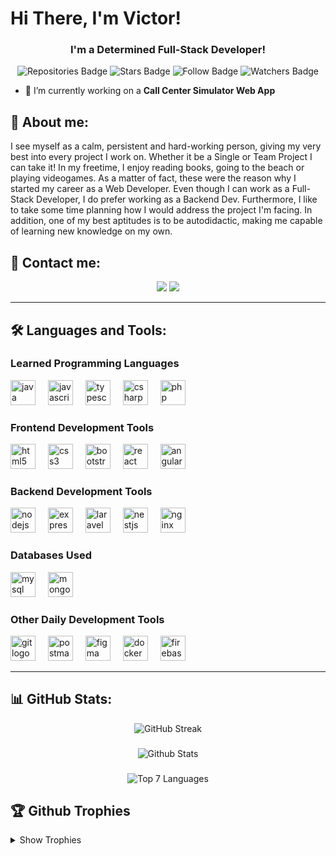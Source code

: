 # Hi There, I'm Victor!

<h3 align="center">I'm a Determined Full-Stack Developer!</h3>

<div align="center">

![Repositories Badge](https://custom-icon-badges.demolab.com/badge/-My%20Repos-blue/vlougon?color=3385ff&labelColor=005ce6&style=for-the-badge&logo=repo&label=Repos&logoColor=white)
![Stars Badge](https://custom-icon-badges.demolab.com/github/stars/vlougon?color=e6b800&labelColor=b38f00&style=for-the-badge&logo=star&label=Stars&logoColor=white)
![Follow Badge](https://custom-icon-badges.demolab.com/github/followers/vlougon?color=ff1a8chttps://custom-icon-badges.demolab.com/github/followers/vlougonlabelColor=cc0066https://custom-icon-badges.demolab.com/github/followers/vlougonstyle=for-the-badgehttps://custom-icon-badges.demolab.com/github/followers/vlougonlogo=person-addhttps://custom-icon-badges.demolab.com/github/followers/vlougonlabel=Followhttps://custom-icon-badges.demolab.com/github/followers/vlougonlogoColor=white?color=ff1a8c&labelColor=cc0066&style=for-the-badge&logo=person-add&label=Follow&logoColor=white)
![Watchers Badge](https://custom-icon-badges.demolab.com/github/forks/Vlougon/vlougon?color=00cc00&labelColor=009900&style=for-the-badge&logo=fork&label=Forks&logoColor=white)

</div>

- 🔭 I’m currently working on a **Call Center Simulator Web App**

## :bust_in_silhouette: About me:
I see myself as a calm, persistent and hard-working person, giving my very best into every project I work on. Whether it be a Single or Team Project I can take it! 
In my freetime, I enjoy reading books, going to the beach or playing videogames. As a matter of fact, these were the reason why I started my career as a Web Developer.
Even though I can work as a Full-Stack Developer, I do prefer working as a Backend Dev. Furthermore, I like to take some time planning how I would address the project I'm facing.
In addition, one of my best aptitudes is to be autodidactic, making me capable of learning new knowledge on my own.

## :e-mail: Contact me:
<div align="center">
  <a href="mailto:vlougongs@gmail.com" target="_blank"><img src="https://img.shields.io/badge/Gmail-D14836?style=for-the-badge&logo=gmail&logoColor=white" /></a>
  <a href="https://linkedin.com/in/v%C3%ADctor-lourenco-gonz%C3%A1lez" target="_blank"><img src="https://img.shields.io/badge/LinkedIn-0A66C2?logo=linkedin&logoColor=white&style=for-the-badge" /></a>
</div>

---

## :hammer_and_wrench: Languages and Tools:
<div align="left">
  
### Learned Programming Languages
  <a href="https://www.java.com" target="_blank" rel="noreferrer" text-decoration="none"><img src="https://cdn.jsdelivr.net/gh/devicons/devicon/icons/java/java-original.svg" height="40" alt="java logo"  /></a>
  <img width="12" />
  <a href="https://developer.mozilla.org/en-US/docs/Web/JavaScript" target="_blank" rel="noreferrer"><img src="https://skillicons.dev/icons?i=js" height="40" alt="javascript logo"  /></a>
  <img width="12" />
  <a href="https://www.typescriptlang.org/" target="_blank" rel="noreferrer"><img src="https://skillicons.dev/icons?i=ts" height="40" alt="typescript logo"  /></a>
  <img width="12" />
  <a href="https://www.w3schools.com/cs/" target="_blank" rel="noreferrer"><img src="https://cdn.jsdelivr.net/gh/devicons/devicon/icons/csharp/csharp-original.svg" height="40" alt="csharp logo"  /></a>
  <img width="12" />
  <a href="https://www.php.net" target="_blank" rel="noreferrer"><img src="https://cdn.jsdelivr.net/gh/devicons/devicon/icons/php/php-original.svg" height="40" alt="php logo"  /></a>
</div>

###

<div align="left">
  
### Frontend Development Tools
  <a href="https://www.w3.org/html/" target="_blank" rel="noreferrer"><img src="https://cdn.jsdelivr.net/gh/devicons/devicon/icons/html5/html5-original.svg" height="40" alt="html5 logo"  /></a>
  <img width="12" />
  <a href="https://www.w3schools.com/css/" target="_blank" rel="noreferrer"><img src="https://cdn.jsdelivr.net/gh/devicons/devicon/icons/css3/css3-original.svg" height="40" alt="css3 logo"  /></a>
  <img width="12" />
  <a href="https://getbootstrap.com" target="_blank" rel="noreferrer"><img src="https://cdn.jsdelivr.net/gh/devicons/devicon/icons/bootstrap/bootstrap-original.svg" height="40" alt="bootstrap logo"  /></a>
  <img width="12" />
  <a href="https://reactjs.org/" target="_blank" rel="noreferrer"><img src="https://cdn.jsdelivr.net/gh/devicons/devicon/icons/react/react-original.svg" height="40" alt="react logo"  /></a>
  <img width="12" />
  <a href="https://angular.io" target="_blank" rel="noreferrer"><img src="https://cdn.jsdelivr.net/gh/devicons/devicon/icons/angularjs/angularjs-original.svg" height="40" alt="angularjs logo"  /></a>
</div>

###

<div align="left">
  
### Backend Development Tools
  <a href="https://nodejs.org" target="_blank" rel="noreferrer"><img src="https://cdn.jsdelivr.net/gh/devicons/devicon/icons/nodejs/nodejs-original.svg" height="40" alt="nodejs logo"  /></a>
  <img width="12" />
  <a href="https://expressjs.com" target="_blank" rel="noreferrer"><img src="https://skillicons.dev/icons?i=express" height="40" alt="express logo"  /></a>
  <img width="12" />
  <a href="https://laravel.com/" target="_blank" rel="noreferrer"><img src="https://skillicons.dev/icons?i=laravel" height="40" alt="laravel logo"  /></a>
  <img width="12" />
  <a href="https://nestjs.com/" target="_blank" rel="noreferrer"><img src="https://skillicons.dev/icons?i=nestjs" height="40" alt="nestjs logo"  /></a>
  <img width="12" />
  <a href="https://www.nginx.com" target="_blank" rel="noreferrer"><img src="https://skillicons.dev/icons?i=nginx" height="40" alt="nginx logo"  /></a>
</div>

###

<div align="left">
  
### Databases Used
  <a href="https://www.mysql.com/" target="_blank" rel="noreferrer"><img src="https://cdn.jsdelivr.net/gh/devicons/devicon/icons/mysql/mysql-original.svg" height="40" alt="mysql logo"  /></a>
  <img width="12" />
  <a href="https://www.mongodb.com/" target="_blank" rel="noreferrer"><img src="https://skillicons.dev/icons?i=mongodb" height="40" alt="mongodb logo"  /></a>
</div>

###

<div align="left">
  
### Other Daily Development Tools
  <a href="https://git-scm.com/" target="_blank" rel="noreferrer"><img src="https://cdn.jsdelivr.net/gh/devicons/devicon/icons/git/git-original.svg" height="40" alt="git logo"  /></a>
  <img width="12" />
  <a href="https://postman.com" target="_blank" rel="noreferrer"><img src="https://skillicons.dev/icons?i=postman" height="40" alt="postman logo"  /></a>
  <img width="12" />
  <a href="https://www.figma.com/" target="_blank" rel="noreferrer"><img src="https://cdn.jsdelivr.net/gh/devicons/devicon/icons/figma/figma-original.svg" height="40" alt="figma logo"  /></a>
  <img width="12" />
  <a href="https://www.docker.com/" target="_blank" rel="noreferrer"><img src="https://skillicons.dev/icons?i=docker" height="40" alt="docker logo"  /></a>
  <img width="12" />
  <a href="https://firebase.google.com/" target="_blank" rel="noreferrer"><img src="https://skillicons.dev/icons?i=firebase" height="40" alt="firebase logo"  /></a>
</div>

---

## :bar_chart: GitHub Stats:

<div align="center">

![GitHub Streak](https://streak-stats.demolab.com?user=vlougon&theme=react&hide_border=true)
###
![Github Stats](https://github-readme-stats.vercel.app/api?username=vlougon&show_icons=true&theme=react&hide_border=true)
###
![Top 7 Languages](https://github-readme-stats.vercel.app/api/top-langs/?username=vlougon&langs_count=7&layout=donut&theme=react&hide_border=true)

</div>

## :trophy: Github Trophies
<details>
<summary>Show Trophies</summary>

![Trophies](https://github-profile-trophy.vercel.app/?username=vlougon&theme=discord&no-frame=true)
  
</details>
